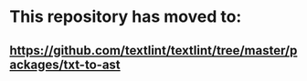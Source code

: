 # This repository has moved to:
## <https://github.com/textlint/textlint/tree/master/packages/txt-to-ast>